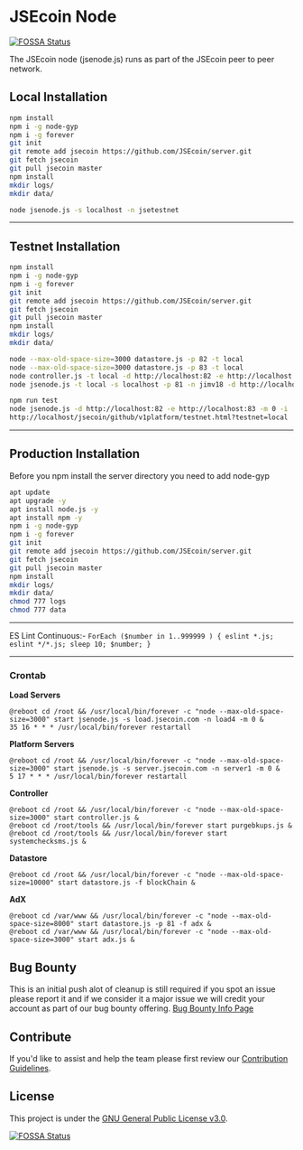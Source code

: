 # JSEcoin Node
[![FOSSA Status](https://app.fossa.com/api/projects/git%2Bgithub.com%2FAremixdj%2Fserver.svg?type=shield)](https://app.fossa.com/projects/git%2Bgithub.com%2FAremixdj%2Fserver?ref=badge_shield)


The JSEcoin node (jsenode.js) runs as part of the JSEcoin peer to peer network.

## Local Installation

```bash
npm install
npm i -g node-gyp
npm i -g forever
git init
git remote add jsecoin https://github.com/JSEcoin/server.git
git fetch jsecoin
git pull jsecoin master
npm install
mkdir logs/
mkdir data/

node jsenode.js -s localhost -n jsetestnet
```
---

## Testnet Installation

```bash
npm install
npm i -g node-gyp
npm i -g forever
git init
git remote add jsecoin https://github.com/JSEcoin/server.git
git fetch jsecoin
git pull jsecoin master
npm install
mkdir logs/
mkdir data/

node --max-old-space-size=3000 datastore.js -p 82 -t local
node --max-old-space-size=3000 datastore.js -p 83 -t local
node controller.js -t local -d http://localhost:82 -e http://localhost:83
node jsenode.js -t local -s localhost -p 81 -n jimv18 -d http://localhost:82 -e http://localhost:83 -m 0

npm run test
node jsenode.js -d http://localhost:82 -e http://localhost:83 -m 0 -i
http://localhost/jsecoin/github/v1platform/testnet.html?testnet=local
```

---

## Production Installation
Before you npm install the server directory you need to add node-gyp

```bash
apt update
apt upgrade -y
apt install node.js -y
apt install npm -y
npm i -g node-gyp
npm i -g forever
git init
git remote add jsecoin https://github.com/JSEcoin/server.git
git fetch jsecoin
git pull jsecoin master
npm install
mkdir logs/
mkdir data/
chmod 777 logs
chmod 777 data
```

---

ES Lint Continuous:-
`ForEach ($number in 1..999999 ) { eslint *.js; eslint */*.js; sleep 10; $number; }`

---

### Crontab

**Load Servers**
```console
@reboot cd /root && /usr/local/bin/forever -c "node --max-old-space-size=3000" start jsenode.js -s load.jsecoin.com -n load4 -m 0 &
35 16 * * * /usr/local/bin/forever restartall
```

**Platform Servers**
```console
@reboot cd /root && /usr/local/bin/forever -c "node --max-old-space-size=3000" start jsenode.js -s server.jsecoin.com -n server1 -m 0 &
5 17 * * * /usr/local/bin/forever restartall
```


**Controller**
```console
@reboot cd /root && /usr/local/bin/forever -c "node --max-old-space-size=3000" start controller.js &
@reboot cd /root/tools && /usr/local/bin/forever start purgebkups.js &
@reboot cd /root/tools && /usr/local/bin/forever start systemchecksms.js &
```


**Datastore**
```console
@reboot cd /root && /usr/local/bin/forever -c "node --max-old-space-size=10000" start datastore.js -f blockChain &
```

**AdX**
```console
@reboot cd /var/www && /usr/local/bin/forever -c "node --max-old-space-size=8000" start datastore.js -p 81 -f adx &
@reboot cd /var/www && /usr/local/bin/forever -c "node --max-old-space-size=3000" start adx.js &
```


## Bug Bounty
This is an initial push alot of cleanup is still required if you spot an issue please report it and if we consider it a major issue we will credit your account as part of our bug bounty offering.
[Bug Bounty Info Page](https://jsecoin.com/en/oddJobs/bugBounty)

## Contribute
If you'd like to assist and help the team please first review our [Contribution Guidelines](./CONTRIBUTING.md).

## License
This project is under the [GNU General Public License v3.0](./LICENSE.md).

[![FOSSA Status](https://app.fossa.com/api/projects/git%2Bgithub.com%2FAremixdj%2Fserver.svg?type=large)](https://app.fossa.com/projects/git%2Bgithub.com%2FAremixdj%2Fserver?ref=badge_large)